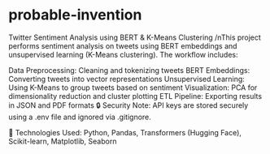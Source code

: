 # probable-invention
Twitter Sentiment Analysis using BERT &amp; K-Means Clustering
/nThis project performs sentiment analysis on tweets using BERT embeddings and unsupervised learning (K-Means clustering). The workflow includes:

Data Preprocessing: Cleaning and tokenizing tweets
BERT Embeddings: Converting tweets into vector representations
Unsupervised Learning: Using K-Means to group tweets based on sentiment
Visualization: PCA for dimensionality reduction and cluster plotting
ETL Pipeline: Exporting results in JSON and PDF formats
🔒 Security Note: API keys are stored securely using a .env file and ignored via .gitignore.

📌 Technologies Used: Python, Pandas, Transformers (Hugging Face), Scikit-learn, Matplotlib, Seaborn

